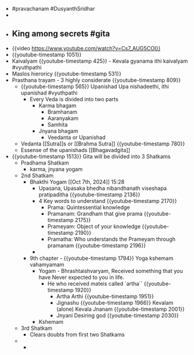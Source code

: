 - #pravachanam #DusyanthSridhar
-
- ## King among secrets #gita
- {{video https://www.youtube.com/watch?v=Cs7_AUG5COI}}
- {{youtube-timestamp 1051}}
- Kaivalyam {{youtube-timestamp 425}} - Kevala gyanama ithi kaivalyam #vyuthpathi
- Maslos hieroricy {{youtube-timestamp 531}}
- Prasthana trayam - 3 highly considerate {{youtube-timestamp 809}}
	- {{youtube-timestamp 565}} Upanishad Upa nishadeethi, ithi upanishad #vyuthpathi
		- Every Veda is divided into two parts
			- Karma bhagam
				- Bramhanam
				- Aaranyakam
				- Samhita
			- Jnyana bhagam
				- Veedanta or Upanishad
	- Vedanta [[Sutra]]s or [[Brahma Sutra]] {{youtube-timestamp 780}}
	- Essense of the upanishads [[Bhagavadgita]]
- {{youtube-timestamp 1513}} Gita will be divided into 3 Shatkams
	- Pradhama Shatkam
		- karma, jnyana yogam
	- 2nd Shatkam
		- Bhakthi Yogam [[Oct 7th, 2024]] 15:28
			- Upasana, Upasaka bhedha nibandhanath viseshapa pratipaditha {{youtube-timestamp 2136}}
			- 4 Key words to understand {{youtube-timestamp 2170}}
				- Prama: Quintessential knowledge
				- Pramanam: Grandham that give prama {{youtube-timestamp 2175}}
				- Prameyam: Object of your knowledge {{youtube-timestamp 2190}}
				- Pramatha: Who understands the Prameyam through pramanam {{youtube-timestamp 2196}}
			-
		- 9th chapter - {{youtube-timestamp 1794}} Yoga kshemam vahamyamam
			- Yogam - Bhrashtaishvaryam, Received something that you have Never expected to you in life.
				- He who received mateis called `artha`` {{youtube-timestamp 1920}}
					- Artha Arthi {{youtube-timestamp 1951}}
					- Jignashu {{youtube-timestamp 1966}} Kevalam (alone) Kevala Jnanam {{youtube-timestamp 2001}}
					- Jnyani Desiring god {{youtube-timestamp 2030}}
			- Kshemam
	- 3rd Shatkam
		- Clears doubts from first two Shatkams
	-
		-